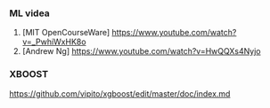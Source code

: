 ### ML videa

1.  [MIT OpenCourseWare] https://www.youtube.com/watch?v=_PwhiWxHK8o
2.  [Andrew Ng] https://www.youtube.com/watch?v=HwQQXs4Nyjo

### XBOOST

https://github.com/vipito/xgboost/edit/master/doc/index.md
